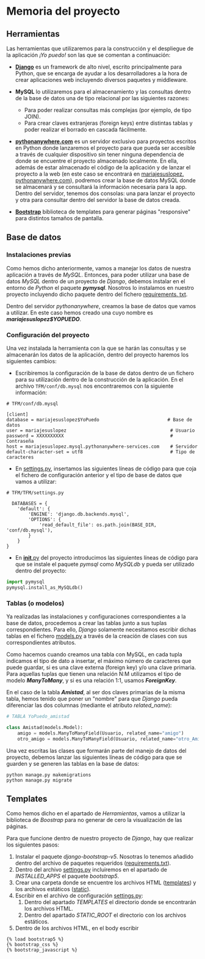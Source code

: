 # Memoria del proyecto

## Herramientas
Las herramientas que utilizaremos para la construcción y el despliegue de la 
aplicación *¡Yo puedo!* son las que se comentan a continuación:

* [**Django**](https://www.djangoproject.com/) es un framework de alto nivel, 
escrito principalmente para Python, que se encarga de ayudar a los 
desarrolladores a la hora de crear aplicaciones web incluyendo diversos 
paquetes y middleware.

* **MySQL** lo utilizaremos para el almacenamiento y las consultas dentro de 
  la base de datos una de tipo relacional por las siguientes razones:
  * Para poder realizar consultas más complejas (por ejemplo, de tipo JOIN).
  * Para crear claves extranjeras (foreign keys) entre distintas tablas y 
    poder realizar el borrado en cascada fácilmente.

* [**pythonanywhere.com**](https://www.pythonanywhere.com/) es un 
servidor exclusivo para proyectos escritos en Python donde lanzaremos el 
proyecto para que pueda ser accesible a través de cualquier dispositivo sin 
tener ninguna dependencia de donde se encuentre el proyecto almacenado localmente. 
En ella, además de estar almacenado el código de la aplicación y de lanzar 
el proyecto a la web (en este caso se encontrará en [mariajesuslopez.
pythonanywhere.com](http://mariajesuslopez.pythonanywhere.com/)), podremos 
crear la base de datos MySQL donde se almacenará y se consultará la 
información necesaria para la app. Dentro del servidor, tenemos dos 
  consolas: una para lanzar el proyecto y otra para consultar dentro del 
  servidor la base de datos creada.

* [**Bootstrap**](https://getbootstrap.com/) biblioteca de templates para generar páginas 
  "responsive" para distintos tamaños de pantalla.

## Base de datos

### Instalaciones previas
Como hemos dicho anteriormente, vamos a manejar los datos de nuestra 
aplicación a través de *MySQL*. Entonces, para poder utilizar una base de 
datos _MySQL_ dentro de un proyecto de _Django_, debemos instalar en el 
entorno de *Python* el paquete **_pymysql_**. Nosotros lo instalamos en 
nuestro proyecto incluyendo dicho paquete dentro del fichero [requirements.
txt](https://github.com/mjls130598/YoPuedo/blob/master/requirements.txt).

Dentro del servidor *pythonanywhere*, creamos la base de datos que vamos a 
utilizar. En este caso hemos creado una cuyo nombre es 
**_mariajesuslopez$YOPUEDO_**. 

### Configuración del proyecto
Una vez instalada la herramienta con la que se harán las consultas y se 
almacenarán los datos de la aplicación, dentro del proyecto haremos los 
siguientes cambios:

* Escribiremos la configuración de la base de datos dentro de un fichero 
  para su utilización dentro de la construcción de la aplicación. En el 
  archivo ```TFM/conf/db.mysql``` nos encontraremos con la siguiente información:
```commandline
# TFM/conf/db.mysql

[client]
database = mariajesuslopez$YoPuedo                         # Base de datos
user = mariajesuslopez                                      # Usuario
password = XXXXXXXXXX                                       # Contraseña
host = mariajesuslopez.mysql.pythonanywhere-services.com    # Servidor
default-character-set = utf8                                # Tipo de caracteres
```
* En [settings.py](https://github.com/mjls130598/YoPuedo/blob/master/TFM/TFM/settings.py), insertamos las 
  siguientes líneas de código para que coja el fichero de configuración 
  anterior y el tipo de base de datos que vamos a utilizar:
```commandline
# TFM/TFM/settings.py

  DATABASES = {
    'default': {
        'ENGINE': 'django.db.backends.mysql',
        'OPTIONS': {
            'read_default_file': os.path.join(BASE_DIR, 'conf/db.mysql'),
        }
    }
}
 ```
* En [__init__.py](https://github.com/mjls130598/YoPuedo/blob/master/TFM/TFM/__init__.py) del proyecto 
  introducimos las siguientes líneas de 
  código para que se instale el paquete *pymsql* como *MySQLdb* y pueda ser 
  utilizado dentro del proyecto:
```python
import pymysql
pymysql.install_as_MySQLdb()
```
### Tablas (o modelos)

Ya realizadas las instalaciones y configuraciones correspondientes a la base 
de datos, procedemos a crear las tablas junto a sus tuplas correspondientes. 
Para ello, *Django* solamente necesitamos escribir dichas tablas en el 
fichero [models.py](https://github.com/mjls130598/YoPuedo/blob/master/TFM/YoPuedo/models.py) a través de la 
creación de clases con sus correspondientes atributos.

Como hacemos cuando creamos una tabla con MySQL, en cada tupla indicamos el 
tipo de dato a insertar, el máximo número de caracteres que puede guardar, 
si es una clave externa (foreign key) y/o una clave primaria. Para aquellas 
tuplas que tienen una relación N:M utilizamos el tipo de modelo 
**_ManyToMany_**, y si es una relación 1:1, usamos **_ForeignKey_**.

En el caso de la tabla **_Amistad_**, al ser dos claves primarias de la 
misma tabla, hemos tenido que poner un "nombre" para que *Django* pueda 
diferenciar las dos columnas (mediante el atributo *related_name*):

```python
# TABLA YoPuedo_amistad

class Amistad(models.Model):
    amigo = models.ManyToManyField(Usuario, related_name="amigo")
    otro_amigo = models.ManyToManyField(Usuario, related_name="otro_Amigo")
```

Una vez escritas las clases que formarán parte del manejo de datos del 
proyecto, debemos lanzar las siguientes líneas de código para que se guarden 
y se generen las tablas en la base de datos:

```commandline
python manage.py makemigrations
python manage.py migrate
```

## Templates

Como hemos dicho en el apartado de *Herramientas*, vamos a utilizar la 
biblioteca de *Boostrap* para no generar de cero la visualización de las 
páginas. 

Para que funcione dentro de nuestro proyecto de *Django*, hay que realizar 
los siguientes pasos:

1. Instalar el paquete *django-bootstrap-v5*. Nosotras lo tenemos añadido 
   dentro del archivo de paquetes requeridos ([requirements.txt](https://github.com/mjls130598/YoPuedo/blob/master/requirements.txt)).
2. Dentro del archivo [settings.py](https://github.com/mjls130598/YoPuedo/blob/master/TFM/TFM/settings.py) incluiremos en 
   el apartado de *INSTALLED_APPS* el paquete *bootstrap5*.
3. Crear una carpeta donde se encuentre los archivos HTML ([templates](https://github.com/mjls130598/YoPuedo/blob/master/TFM/templates)) y 
   los archivos estáticos ([static](https://github.com/mjls130598/YoPuedo/blob/master/TFM/static)).
4. Escribir en el archivo de configuración [settings.py](https://github.com/mjls130598/YoPuedo/blob/master/TFM/TFM/settings.py):
   1. Dentro del apartado *TEMPLATES* el directorio donde se encontrarán los 
      archivos HTML.
   2. Dentro del apartado *STATIC_ROOT* el directorio con los archivos 
      estáticos.
5. Dentro de los archivos HTML, en el body escribir 
```
{% load bootstrap5 %}
{% bootstrap_css %}
{% bootstrap_javascript %}
```
